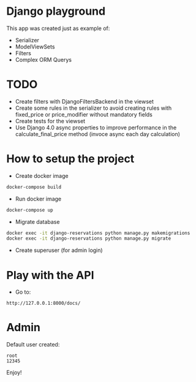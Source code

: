 # Django playground
This app was created just as example of:
- Serializer
- ModelViewSets
- Filters
- Complex ORM Querys

# TODO
- Create filters with DjangoFiltersBackend in the viewset
- Create some rules in the serializer to avoid creating rules with fixed_price or price_modifier without mandatory fields
- Create tests for the viewset
- Use Django 4.0 async properties to improve performance in the
    calculate_final_price method (invoce async each day calculation)


# How to setup the project
- Create docker image
```sh
docker-compose build
```

- Run docker image
```sh
docker-compose up
```

- Migrate database
```sh
docker exec -it django-reservations python manage.py makemigrations
docker exec -it django-reservations python manage.py migrate
```

- Create superuser (for admin login)

# Play with the API
- Go to:
```
http://127.0.0.1:8000/docs/
```

# Admin
Default user created:
```
root
12345
```

Enjoy!
